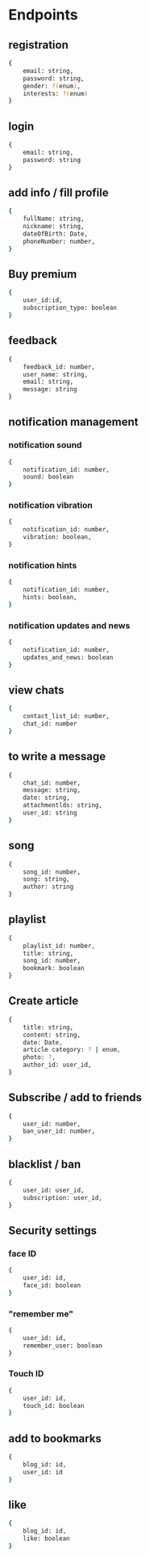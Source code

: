 # Endpoints
## registration
```sh
{
    email: string,
    password: string,
    gender: ?(enum),
    interests: ?(enum)
}
```
## login
```sh
{
    email: string,
    password: string
}
```
## add info / fill profile
```sh
{
    fullName: string,
    nickname: string,
    dateOfBirth: Date,
    phoneNumber: number,
}
```

## Buy premium
```sh
{
    user_id:id,
    subscription_type: boolean
}
```
## feedback

```sh
{
    feedback_id: number,
    user_name: string,
    email: string,
    message: string
}
```

## notification management

### notification sound 
```sh
{
    notification_id: number,
    sound: boolean
}
```
### notification vibration
```sh
{
    notification_id: number,
    vibration: boolean,
}
```
### notification hints
```sh
{
    notification_id: number,
    hints: boolean,
}
```
### notification updates and news
```sh
{
    notification_id: number,
    updates_and_news: boolean
}
```

## view chats

```sh
{
    contact_list_id: number,
    chat_id: number
}
```

## to write a message

```sh
{
    chat_id: number,
    message: string,
    date: string,
    attachmentlds: string,
    user_id: string
}
```

## song

```sh
{
    song_id: number,
    song: string,
    author: string
}
```

## playlist

```sh
{
    playlist_id: number,
    title: string,
    song_id: number,
    bookmark: boolean
}
```
## Create article
```sh
{
    title: string,
    content: string,
    date: Date,
    article category: ? | enum,
    photo: ?,
    author_id: user_id,
}
```
## Subscribe / add to friends 
```sh
{
    user_id: number,
    ban_user_id: number,
}
```
## blacklist / ban 
```sh
{
    user_id: user_id,
    subscription: user_id,
}
```
## Security settings
### face ID 
```sh 
{
    user_id: id,
    face_id: boolean
}
```
### "remember me" 
```sh 
{
    user_id: id,
    remember_user: boolean
}
```
### Touch ID 
```sh 
{
    user_id: id,
    touch_id: boolean
}
```
## add to bookmarks 
```sh 
{
    blog_id: id,
    user_id: id
}
```
## like 
```sh 
{
    blog_id: id,
    like: boolean
}
```

